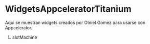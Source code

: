 WidgetsAppceleratorTitanium
===========================

Aqui se muestran widgets creados por Otniel Gomez para usarse con Appcelerator.

1. slotMachine
